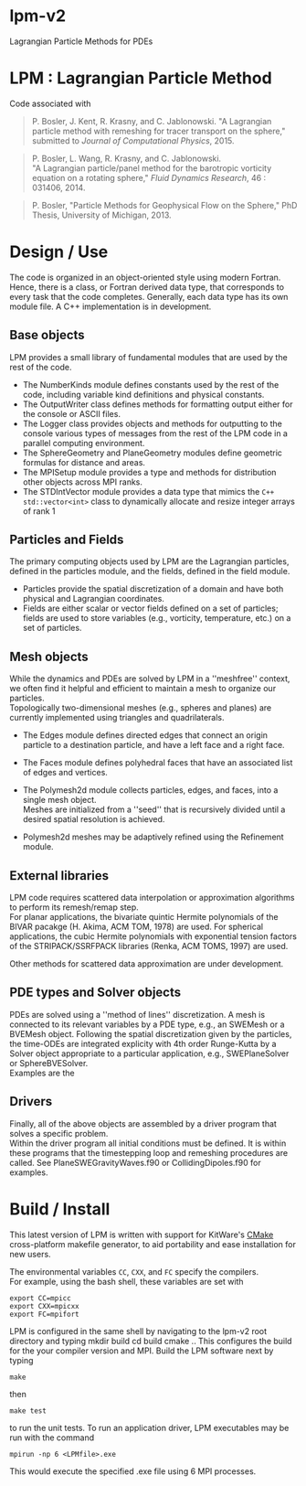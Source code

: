 # lpm-v2
Lagrangian Particle Methods for PDEs

LPM : Lagrangian Particle Method
=========

Code associated with 

> P. Bosler, J. Kent, R. Krasny, and C. Jablonowski. "A Lagrangian particle method with remeshing for tracer transport on the sphere,"
> submitted to _Journal of Computational Physics_, 2015.


> P. Bosler,  L. Wang,  R. Krasny, and C. Jablonowski.  
>	"A Lagrangian particle/panel method for the barotropic vorticity equation on a rotating sphere," _Fluid Dynamics Research_,  46 : 031406, 2014.

> P. Bosler, "Particle Methods for Geophysical Flow on the Sphere," PhD Thesis, University of Michigan, 2013.

Design / Use
=========

The code is organized in an object-oriented style using modern Fortran. 
Hence, there is a class, or Fortran derived data type, that corresponds to every task that the code completes.
Generally, each data type has its own module file.
A C++ implementation is in development.

Base objects 
------------
LPM provides a small library of fundamental modules that are used by the rest of the code.

* The NumberKinds module defines constants used by the rest of the code, including variable kind definitions and physical constants.
* The OutputWriter class defines methods for formatting output either for the console or ASCII files.  
* The Logger class provides objects and methods for outputting to the console various types of messages from the rest of the LPM code in a parallel computing environment.  
* The SphereGeometry and PlaneGeometry modules define geometric formulas for distance and areas. 
* The MPISetup module provides a type and methods for distribution other objects across MPI ranks. 
* The STDIntVector module provides a data type that mimics the `C++ std::vector<int>` class to dynamically allocate and resize integer arrays of rank 1

Particles and Fields
--------------------
The primary computing objects used by LPM are the Lagrangian particles, defined in the particles module, and the fields, defined in the field module. 
* Particles provide the spatial discretization of a domain and have both physical and Lagrangian coordinates.  
* Fields are either scalar or vector fields defined on a set of particles; fields are used to store variables (e.g., vorticity, temperature, etc.) on a set of particles.  


Mesh objects
------------
While the dynamics and PDEs are solved by LPM in a ''meshfree'' context, we often find it helpful and efficient to maintain a mesh to organize our particles.   
Topologically two-dimensional meshes (e.g., spheres and planes) are currently implemented using triangles and quadrilaterals.  
* The Edges module defines directed edges that connect an origin particle to a destination particle, and have a left face and a right face.
* The Faces module defines polyhedral faces that have an associated list of edges and vertices.  
* The Polymesh2d module collects particles, edges, and faces, into a single mesh object.   
Meshes are initialized from a ''seed'' that is recursively divided until a desired spatial resolution is achieved.  

* Polymesh2d meshes may be adaptively refined using the Refinement module.  

External libraries
-------------------
LPM code requires scattered data interpolation or approximation algorithms to perform its remesh/remap step.   
For planar applications, the bivariate quintic Hermite polynomials of the BIVAR pacakge (H. Akima, ACM TOM, 1978) are used.
For spherical applications, the cubic Hermite polynomials with exponential tension factors of the STRIPACK/SSRFPACK libraries (Renka, ACM TOMS, 1997) are used.  

Other methods for scattered data approximation are under development.  

PDE types and Solver objects
--------------
PDEs are solved using a ''method of lines'' discretization. 
A mesh is connected to its relevant variables by a PDE type, e.g., an SWEMesh or a BVEMesh object.
Following the spatial discretization given by the particles, the time-ODEs are integrated explicity with 4th order Runge-Kutta by a Solver object appropriate to a particular application, e.g., SWEPlaneSolver or SphereBVESolver.  
Examples are the 

Drivers
--------
Finally, all of the above objects are assembled by a driver program that solves a specific problem.  
Within the driver program all initial conditions must be defined.
It is within these programs that the timestepping loop and remeshing procedures are called.
See PlaneSWEGravityWaves.f90 or CollidingDipoles.f90 for examples.


Build / Install
================
This latest version of LPM is written with support for KitWare's [CMake](http://www.cmake.org) cross-platform makefile generator, to aid
portability and ease installation for new users.

The environmental variables `CC`, `CXX`, and `FC` specify the compilers.  
For example, using the bash shell, these variables are set with

    export CC=mpicc
    export CXX=mpicxx
    export FC=mpifort
    
LPM is configured in the same shell by navigating to the lpm-v2 root directory and typing 
    mkdir build
    cd build
    cmake ..
This configures the build for the your compiler version and MPI.  Build the LPM software next by typing

    make
    
then

    make test
    
to run the unit tests.  To run an application driver, LPM executables may be run with the command

    mpirun -np 6 <LPMfile>.exe

This would execute the specified .exe file using 6 MPI processes.
